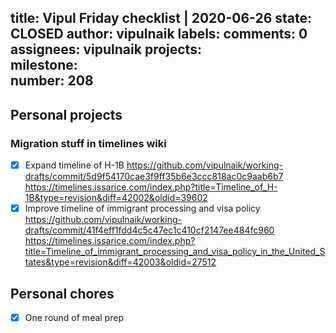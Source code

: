 title:	Vipul Friday checklist | 2020-06-26
state:	CLOSED
author:	vipulnaik
labels:	
comments:	0
assignees:	vipulnaik
projects:	
milestone:	
number:	208
--
## Personal projects

### Migration stuff in timelines wiki

- [x] Expand timeline of H-1B https://github.com/vipulnaik/working-drafts/commit/5d9f54170cae3f9ff35b6e3ccc818ac0c9aab6b7 https://timelines.issarice.com/index.php?title=Timeline_of_H-1B&type=revision&diff=42002&oldid=39602
- [x] Improve timeline of immigrant processing and visa policy https://github.com/vipulnaik/working-drafts/commit/41f4eff1fdd4c5c47ec1c410cf2147ee484fc960 https://timelines.issarice.com/index.php?title=Timeline_of_immigrant_processing_and_visa_policy_in_the_United_States&type=revision&diff=42003&oldid=27512

## Personal chores

- [x] One round of meal prep
